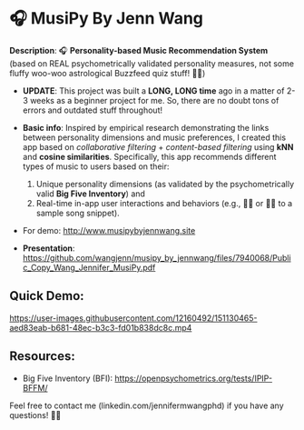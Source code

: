 # 🎧 MusiPy By Jenn Wang
**Description**: 🎧 **Personality-based Music Recommendation System** (based on REAL psychometrically validated personality measures, not some fluffy woo-woo astrological Buzzfeed quiz stuff! 🔮🤓) 

- **UPDATE**: This project was built a **LONG, LONG time** ago in a matter of 2-3 weeks as a beginner project for me. So, there are no doubt tons of errors and outdated stuff throughout! 

- **Basic info**: 
Inspired by empirical research demonstrating the links between personality dimensions and music preferences, I created this app based on _collaborative filtering_ + _content-based filtering_ using **kNN** and **cosine similarities**. Specifically, this app recommends different types of music to users based on their: 
  1) Unique personality dimensions (as validated by the psychometrically valid **Big Five Inventory**) and
  2) Real-time in-app user interactions and behaviors (e.g., 👍🏻 or 👎🏻 to a sample song snippet). 

- For demo: http://www.musipybyjennwang.site 
- **Presentation**: https://github.com/wangjenn/musipy_by_jennwang/files/7940068/Public_Copy_Wang_Jennifer_MusiPy.pdf



## Quick Demo: 
https://user-images.githubusercontent.com/12160492/151130465-aed83eab-b681-48ec-b3c3-fd01b838dc8c.mp4



## Resources: 
- Big Five Inventory (BFI): https://openpsychometrics.org/tests/IPIP-BFFM/



Feel free to contact me (linkedin.com/jennifermwangphd) if you have any questions! 👍🏻
